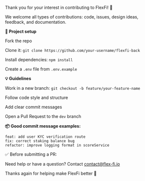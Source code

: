 Thank you for your interest in contributing to FlexFi! 🚀

We welcome all types of contributions: code, issues, design ideas, feedback, and documentation.

**🔧 Project setup**

Fork the repo

Clone it: `git clone https://github.com/your-username/flexfi-back`

Install dependencies: `npm install`

Create a `.env` file from `.env.example`

**💡 Guidelines**

Work in a new branch: `git checkout -b feature/your-feature-name`

Follow code style and structure

Add clear commit messages

Open a Pull Request to the `dev` branch

**📦 Good commit message examples:**
```
feat: add user KYC verification route
fix: correct staking balance bug
refactor: improve logging format in scoreService
```
✅ Before submitting a PR:



Need help or have a question? Contact contact@flex-fi.io

Thanks again for helping make FlexFi better 💜

